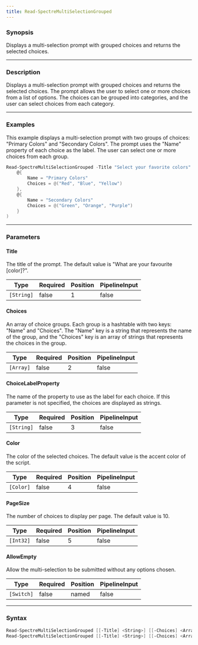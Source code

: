 ```yaml
---
title: Read-SpectreMultiSelectionGrouped
---
```




### Synopsis
Displays a multi-selection prompt with grouped choices and returns the selected choices.

---

### Description

Displays a multi-selection prompt with grouped choices and returns the selected choices. The prompt allows the user to select one or more choices from a list of options. The choices can be grouped into categories, and the user can select choices from each category.

---

### Examples
This example displays a multi-selection prompt with two groups of choices: "Primary Colors" and "Secondary Colors". The prompt uses the "Name" property of each choice as the label. The user can select one or more choices from each group.

```powershell
Read-SpectreMultiSelectionGrouped -Title "Select your favorite colors" -Choices @(
    @{
        Name = "Primary Colors"
        Choices = @("Red", "Blue", "Yellow")
    },
    @{
        Name = "Secondary Colors"
        Choices = @("Green", "Orange", "Purple")
    }
)
```

---

### Parameters
#### **Title**
The title of the prompt. The default value is "What are your favourite [color]?".

|Type      |Required|Position|PipelineInput|
|----------|--------|--------|-------------|
|`[String]`|false   |1       |false        |

#### **Choices**
An array of choice groups. Each group is a hashtable with two keys: "Name" and "Choices". The "Name" key is a string that represents the name of the group, and the "Choices" key is an array of strings that represents the choices in the group.

|Type     |Required|Position|PipelineInput|
|---------|--------|--------|-------------|
|`[Array]`|false   |2       |false        |

#### **ChoiceLabelProperty**
The name of the property to use as the label for each choice. If this parameter is not specified, the choices are displayed as strings.

|Type      |Required|Position|PipelineInput|
|----------|--------|--------|-------------|
|`[String]`|false   |3       |false        |

#### **Color**
The color of the selected choices. The default value is the accent color of the script.

|Type     |Required|Position|PipelineInput|
|---------|--------|--------|-------------|
|`[Color]`|false   |4       |false        |

#### **PageSize**
The number of choices to display per page. The default value is 10.

|Type     |Required|Position|PipelineInput|
|---------|--------|--------|-------------|
|`[Int32]`|false   |5       |false        |

#### **AllowEmpty**
Allow the multi-selection to be submitted without any options chosen.

|Type      |Required|Position|PipelineInput|
|----------|--------|--------|-------------|
|`[Switch]`|false   |named   |false        |

---

### Syntax
```powershell
Read-SpectreMultiSelectionGrouped [[-Title] <String>] [[-Choices] <Array>] [[-ChoiceLabelProperty] <String>] [[-Color] <Color>] [[-PageSize] <Int32>] [-AllowEmpty] [<CommonParameters>]
Read-SpectreMultiSelectionGrouped [[-Title] <String>] [[-Choices] <Array>] [[-ChoiceLabelProperty] <String>] [[-Color] <Color>] [[-PageSize] <Int32>] [-AllowEmpty] [<CommonParameters>]
```

